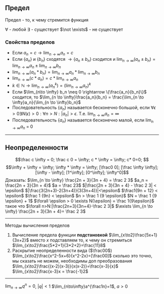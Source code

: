 
## Предел
Предел - то, к чему стремится функция

$\forall$ - любой
$\exists$ - существует
$\not \exists$ - не существует

### Свойства пределов
- Если $a_n = c \rightarrow \lim_{n\to\infty} a_n = c$ 
- Если $\{a_n\}$ и $\{b_n\}$ сходятся $\rightarrow \{a_n \pm b_n\}$ сходится и $\lim_{n\to\infty}(a_n\pm b_n) = \lim_{n\to\infty} a_n \pm \lim_{n\to\infty} b_n$
- $\lim_{n\to\infty}(a_n*b_n)=\lim_{n\to\infty}a_n*\lim_{n\to\infty}b_n$
- $\lim_{n\to\infty}(c*a_n)=c*\lim_{n\to\infty}a_n$
- $k \in \mathbb{N} \rightarrow \lim_{n\to \infty}(a^k_n) = (\lim_{n\to\infty}a_n)^k$
- Если $\lim_{n\to \infty} b_n \neq 0 \rightarrow \{\frac{a_n}{b_n}\}$ сходится, то $\lim_{n \to \infty}\frac{a_n}{b_n} = \frac{\lim_{n \to \infty}a_n}{\lim_{n \to \infty}b_n}$
- Последовательность $\{a_n\}$ называется бесконечно большой, если $\forall \epsilon > 0 \exists N(\epsilon) > 0: \forall n > N: |a_n| > \epsilon$. Т.е. $\lim_{n\to\infty}a_n = \infty$
- Последовательность $\{a_n\}$ называется бесконечно малой, если $\lim_{n \to \infty} a_n$ = 0
---
## Неопределенности
$$\frac c \infty = 0; \frac c 0 = \infty; c * \infty = \infty; c* 0=0; $$
$$\infty + \infty = \infty; \infty * \infty = \infty; [\frac0 0]; [\frac \infty \infty]; [\infty - \infty]; [1^\infty]; [0^\infty]; \infty^0]$$
Доказать:
$\lim_{n \to \infty} \frac{2n + 3}{3n + 4} = \frac 2 3$
$a_n = \frac{2n + 3}{3n + 4}$
$a = \frac 23$
$|\frac{2n + 3}{3n + 4} - \frac 2 3| < \epsilon$
$|\frac{3(2n+3)-2(3n+4)}{3(3n+4)}|<\epsilon$
$\frac1{9n + 12} < \epsilon$
$\frac 1 {9n} < \epsilon$
$n > \frac 1 {9 \epsilon}$
$N = \frac 1 {9 \epsilon} + 1$
$\forall \epsilon > 0 \exists N(\epsilon) = \frac 1{9\epsilon}$ такое что $\forall n>N:|\frac{2n+3}{3n+4}-\frac 2 3|$
$\exists \lim_{n \to \infty} \frac{2n + 3}{3n + 4}= \frac 2 3$

---
Методы вычисления пределов
1) Вычисление предела функции **подстановкой**
$\lim_{x\to2}\frac{5x+1}{3x+2}$
вместо $x$ подставляем то, к чему он стремиться
$\lim_{x\to2}\frac{5*2+1}{3*2+2}=\frac{11}8$
2) Раскрытие неопределенности вида ($\frac00$)
$\lim_{x\to2}\frac{x^2-5x+6}{x^2-2x}=[\frac00]$
сколько это точно, мы сказать не можем, необходимы доп преобразования
$\lim_{x\to2}\frac{(x-2)(x-3)}{x(x-2)}=\frac{x-3}{x}$
$\lim_{x\to2}\frac{x-3}x = \frac{-1}2$

----
$\lim_{n\to\infty}q^n=0$, $|q|<1$
$\lim_{n\to\infty}a^{\frac1n}=1$, $a>0$

